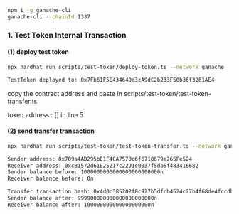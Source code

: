 ```bash
npm i -g ganache-cli
ganache-cli --chainId 1337
```

### 1. Test Token Internal Transaction

#### (1) deploy test token

```bash
npx hardhat run scripts/test-token/deploy-token.ts --network ganache
```

```bash
TestToken deployed to: 0x7Fb61F5E434640d3cA9dC2b233F50b36f3261AE4
```

copy the contract address and paste in scripts/test-token/test-token-transfer.ts

token address : [] in line 5

#### (2) send transfer transaction

```bash
npx hardhat run scripts/test-token/test-token-transfer.ts --network ganache
```

```bash
Sender address: 0x709a4AD295bE1F4CA7570c6f6710679e265Fe524
Receiver address: 0xcB1572d61E25217c2291e0037f5db5f483416682
Sender balance before: 1000000000000000000000000n
Receiver balance before: 0n

Transfer transaction hash: 0x4d0c385202f8c927b5dfcb4524c27b4f68de4fccdb20c4753e2e893b68c506fe
Sender balance after: 999900000000000000000000n
Receiver balance after: 100000000000000000000n
```
